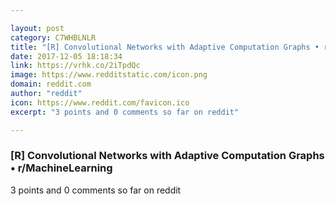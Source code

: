 ```yaml
---

layout: post
category: C7WHBLNLR
title: "[R] Convolutional Networks with Adaptive Computation Graphs • r/MachineLearning"
date: 2017-12-05 18:18:34
link: https://vrhk.co/2iTpdQc
image: https://www.redditstatic.com/icon.png
domain: reddit.com
author: "reddit"
icon: https://www.reddit.com/favicon.ico
excerpt: "3 points and 0 comments so far on reddit"

---
```


### [R] Convolutional Networks with Adaptive Computation Graphs • r/MachineLearning

3 points and 0 comments so far on reddit